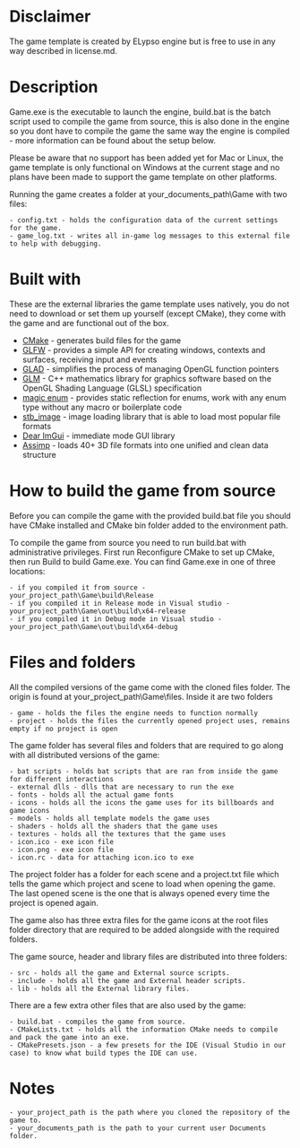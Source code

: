 # Disclaimer

The game template is created by ELypso engine but is free to use in any way described in license.md.

# Description

Game.exe is the executable to launch the engine, build.bat is the batch script used to compile the game from source, this is also done in the engine so you dont have to compile the game the same way the engine is compiled - more information can be found about the setup below.

Please be aware that no support has been added yet for Mac or Linux, the game template is only functional on Windows at the current stage and no plans have been made to support the game template on other platforms.
		
Running the game creates a folder at your_documents_path\Game with two files:
	
	- config.txt - holds the configuration data of the current settings for the game.
	- game_log.txt - writes all in-game log messages to this external file to help with debugging.

# Built with

These are the external libraries the game template uses natively, you do not need to download or set them up yourself (except CMake), they come with the game and are functional out of the box.

* [CMake](https://cmake.org/) - generates build files for the game
* [GLFW](https://www.glfw.org/) - provides a simple API for creating windows, contexts and surfaces, receiving input and events
* [GLAD](https://glad.dav1d.de/) - simplifies the process of managing OpenGL function pointers
* [GLM](https://github.com/g-truc/glm) - C++ mathematics library for graphics software based on the OpenGL Shading Language (GLSL) specification
* [magic enum](https://github.com/Neargye/magic_enum) - provides static reflection for enums, work with any enum type without any macro or boilerplate code
* [stb_image](https://github.com/nothings/stb/blob/master/stb_image.h) - image loading library that is able to load most popular file formats
* [Dear ImGui](https://github.com/ocornut/imgui) - immediate mode GUI library
* [Assimp](https://github.com/assimp/assimp) - loads 40+ 3D file formats into one unified and clean data structure
  
# How to build the game from source

Before you can compile the game with the provided build.bat file you should have CMake installed and CMake bin folder added to the environment path.

To compile the game from source you need to run build.bat with administrative privileges.
First run Reconfigure CMake to set up CMake, then run Build to build Game.exe.
You can find Game.exe in one of three locations:
		
	- if you compiled it from source - your_project_path\Game\build\Release
	- if you compiled it in Release mode in Visual studio - your_project_path\Game\out\build\x64-release
	- if you compiled it in Debug mode in Visual studio - your_project_path\Game\out\build\x64-debug
		
# Files and folders
		
All the compiled versions of the game come with the cloned files folder.
The origin is found at your_project_path\Game\files.
Inside it are two folders

	- game - holds the files the engine needs to function normally
	- project - holds the files the currently opened project uses, remains empty if no project is open
	
The game folder has several files and folders that are required to go along with all distributed versions of the game:
	
	- bat scripts - holds bat scripts that are ran from inside the game for different interactions
	- external dlls - dlls that are necessary to run the exe
	- fonts - holds all the actual game fonts
	- icons - holds all the icons the game uses for its billboards and game icons
	- models - holds all template models the game uses
	- shaders - holds all the shaders that the game uses
	- textures - holds all the textures that the game uses
	- icon.ico - exe icon file
	- icon.png - exe icon file
	- icon.rc - data for attaching icon.ico to exe
	
The project folder has a folder for each scene and a project.txt file which tells the game which project and scene to load when opening the game. The last opened scene is the one that is always opened every time the project is opened again.
	
The game also has three extra files for the game icons at the root files folder directory that are required to be added alongside with the required folders.
		
The game source, header and library files are distributed into three folders:
	
	- src - holds all the game and External source scripts.
	- include - holds all the game and External header scripts.
	- lib - holds all the External library files.
	
There are a few extra other files that are also used by the game:
	
	- build.bat - compiles the game from source.
	- CMakeLists.txt - holds all the information CMake needs to compile and pack the game into an exe.
	- CMakePresets.json - a few presets for the IDE (Visual Studio in our case) to know what build types the IDE can use.
		
# Notes

	- your_project_path is the path where you cloned the repository of the game to.
	- your_documents_path is the path to your current user Documents folder.
